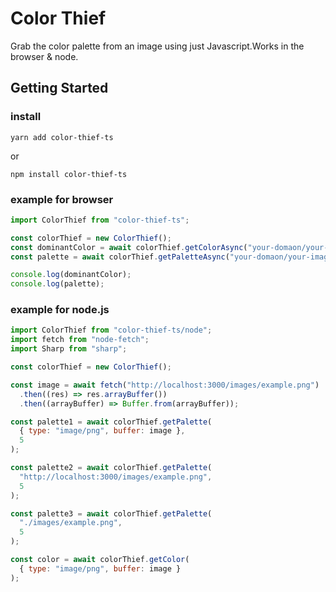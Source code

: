 # Color Thief

Grab the color palette from an image using just Javascript.Works in the browser & node.

## Getting Started

### install
```
yarn add color-thief-ts
```
or
```
npm install color-thief-ts
```

### example for browser

``` javascript
import ColorThief from "color-thief-ts";

const colorThief = new ColorThief();
const dominantColor = await colorThief.getColorAsync("your-domaon/your-image-url.jpg");
const palette = await colorThief.getPaletteAsync("your-domaon/your-image-url.jpg", 5);

console.log(dominantColor);
console.log(palette);
```

### example for node.js

``` javascript
import ColorThief from "color-thief-ts/node";
import fetch from "node-fetch";
import Sharp from "sharp";

const colorThief = new ColorThief();

const image = await fetch("http://localhost:3000/images/example.png")
  .then((res) => res.arrayBuffer())
  .then((arrayBuffer) => Buffer.from(arrayBuffer));

const palette1 = await colorThief.getPalette(
  { type: "image/png", buffer: image },
  5
);

const palette2 = await colorThief.getPalette(
  "http://localhost:3000/images/example.png",
  5
);

const palette3 = await colorThief.getPalette(
  "./images/example.png",
  5
);

const color = await colorThief.getColor(
  { type: "image/png", buffer: image }
);

```


